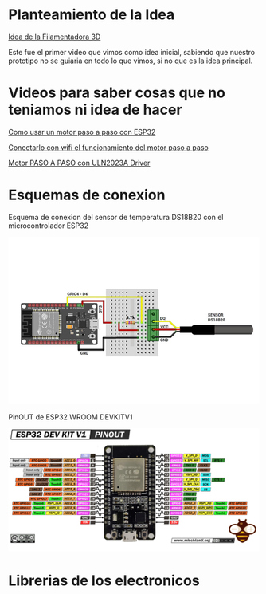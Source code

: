 # Planteamiento de la Idea 

[Idea de la Filamentadora 3D](https://youtu.be/36BITwMVMGE?si=6mY6h9IGPmX1kqub)

Este fue el primer video que vimos como idea inicial, sabiendo que nuestro prototipo no se guiaria en todo lo que vimos, si no que es la idea principal.

# Videos para saber cosas que no teniamos ni idea de hacer 

[Como usar un motor paso a paso con ESP32](https://www.youtube.com/watch?v=MP3kUJ6SFCQ)

[Conectarlo con wifi el funcionamiento del motor paso a paso](https://www.youtube.com/watch?v=ysoVaclMy9Y)

[Motor PASO A PASO con ULN2023A Driver](https://www.youtube.com/watch?v=wLdFx4Kgc4M)

# Esquemas de conexion

Esquema de conexion del sensor de temperatura DS18B20 con el microcontrolador ESP32

![alt text](https://github.com/tobermudezl/ProyectoFilamentadora3D/blob/main/6.%20Referencias/esquematica.jpg)

PinOUT de ESP32 WROOM DEVKITV1

![esp32](https://github.com/tobermudezl/ProyectoFilamentadora3D/blob/main/6.%20Referencias/ESP32-DOIT-DEV-KIT-v1-pinout-mischianti.png)

# Librerias de los electronicos


